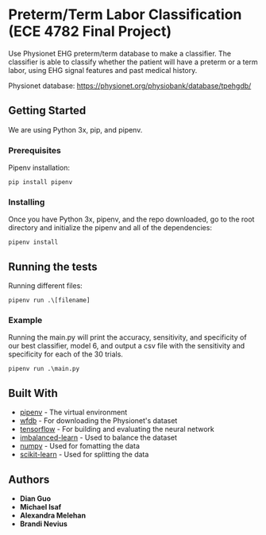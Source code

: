 # Preterm/Term Labor Classification (ECE 4782 Final Project)

Use Physionet EHG preterm/term database to make a classifier. 
The classifier is able to classify whether the patient will have a preterm or a term labor,
using EHG signal features and past medical history.

Physionet database:
https://physionet.org/physiobank/database/tpehgdb/

## Getting Started

We are using Python 3x, pip, and pipenv.

### Prerequisites

Pipenv installation: 

```
pip install pipenv
```

### Installing

Once you have Python 3x, pipenv, and the repo downloaded, go to the root directory and initialize the pipenv and all of the dependencies:

```
pipenv install
```

## Running the tests

Running different files:
```
pipenv run .\[filename]
```

### Example
Running the main.py will print the accuracy, sensitivity, and specificity of our best classifier, model 6, and output a csv file with the sensitivity and specificity for each of the 30 trials.

```
pipenv run .\main.py
```

## Built With

* [pipenv](https://pypi.org/project/pipenv/) - The virtual environment
* [wfdb](https://pypi.org/project/wfdb/) - For downloading the Physionet's dataset
* [tensorflow](https://www.tensorflow.org/) - For building and evaluating the neural network
* [imbalanced-learn](https://pypi.org/project/imbalanced-learn/) - Used to balance the dataset
* [numpy](https://pypi.org/project/numpy/) - Used for fomatting the data
* [scikit-learn](https://pypi.org/project/scikit-learn/) - Used for splitting the data

## Authors

* **Dian Guo** 
* **Michael Isaf** 
* **Alexandra Melehan** 
* **Brandi Nevius** 

